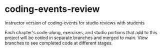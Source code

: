 # coding-events-review
Instructor version of coding-events for studio reviews with students

Each chapter's code-along, exercises, and studio portions that add to this project will be coded in separate branches and merged to main. View branches to see completed code at different stages.